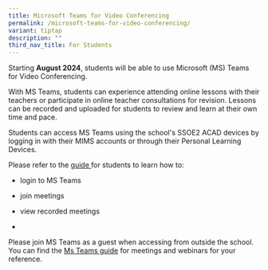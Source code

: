 ```yaml
---
title: Microsoft Teams for Video Conferencing
permalink: /microsoft-teams-for-video-conferencing/
variant: tiptap
description: ""
third_nav_title: For Students
---
```

<p>Starting <strong>August 2024</strong>, students will be able to use Microsoft
(MS) Teams for Video Conferencing.</p>
<p>With MS Teams, students can experience attending online lessons with their
teachers or participate in online teacher consultations for revision. Lessons
can be recorded and uploaded for students to review and learn at their
own time and pace.</p>
<p>Students can access MS Teams using the school's SSOE2 ACAD devices by
logging in with their MIMS accounts or through their Personal Learning
Devices.</p>
<p>Please refer to the <a href="/files/For Student/MOE_M365_Enhancement_Students_MS_Teams_VC_and_Chat_Quick_Guide.pdf" rel="noopener noreferrer nofollow" target="_blank">guide </a>for
students to learn how to:</p>
<ul data-tight="true" class="tight">
<li>
<p>login to MS Teams</p>
</li>
<li>
<p>join meetings</p>
</li>
<li>
<p>view recorded meetings</p>
</li>
<li>
<p></p>
</li>
</ul>
<p>Please join MS Teams as a guest when accessing from outside the school.
You can find the <a href="/files/For Student/2025_02_17_Microsoft_Teams_Guide__Attendees__Meeting___Webinar_Website.pdf" rel="noopener nofollow" target="_blank">Ms Teams guide</a> for
meetings and webinars for your reference.</p>
<p></p>